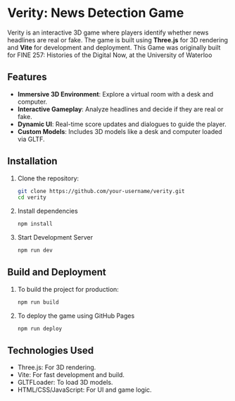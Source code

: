 # Verity: News Detection Game

Verity is an interactive 3D game where players identify whether news headlines are real or fake. The game is built using **Three.js** for 3D rendering and **Vite** for development and deployment. This Game was originally built for FINE 257: Histories of the Digital Now, at the University of Waterloo

## Features

- **Immersive 3D Environment**: Explore a virtual room with a desk and computer.
- **Interactive Gameplay**: Analyze headlines and decide if they are real or fake.
- **Dynamic UI**: Real-time score updates and dialogues to guide the player.
- **Custom Models**: Includes 3D models like a desk and computer loaded via GLTF.

## Installation

1. Clone the repository:
   ```bash
   git clone https://github.com/your-username/verity.git
   cd verity
   ```

2. Install dependencies
    ```bash
    npm install
    ```

3. Start Development Server
    ```bash
    npm run dev
    ```

## Build and Deployment

1. To build the project for production:
   ```bash
   npm run build
   ```

2. To deploy the game using GitHub Pages
    ```bash
    npm run deploy
    ```

## Technologies Used
- Three.js: For 3D rendering.
- Vite: For fast development and build.
- GLTFLoader: To load 3D models.
- HTML/CSS/JavaScript: For UI and game logic.
